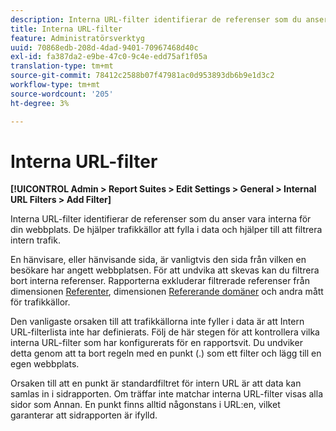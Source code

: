 ```yaml
---
description: Interna URL-filter identifierar de referenser som du anser vara interna för din webbplats. De hjälper trafikkällor att fylla i data och hjälper till att filtrera intern trafik.
title: Interna URL-filter
feature: Administratörsverktyg
uuid: 70868edb-208d-4dad-9401-70967468d40c
exl-id: fa387da2-e9be-47c0-9c4e-edd75af1f05a
translation-type: tm+mt
source-git-commit: 78412c2588b07f47981ac0d953893db6b9e1d3c2
workflow-type: tm+mt
source-wordcount: '205'
ht-degree: 3%

---
```


# Interna URL-filter

**[!UICONTROL Admin > Report Suites > Edit Settings > General > Internal URL Filters > Add Filter]**

Interna URL-filter identifierar de referenser som du anser vara interna för din webbplats. De hjälper trafikkällor att fylla i data och hjälper till att filtrera intern trafik.

En hänvisare, eller hänvisande sida, är vanligtvis den sida från vilken en besökare har angett webbplatsen. För att undvika att skevas kan du filtrera bort interna referenser. Rapporterna exkluderar filtrerade referenser från dimensionen [Referenter](/help/components/dimensions/referrer.md), dimensionen [Refererande domäner](/help/components/dimensions/referring-domain.md) och andra mått för trafikkällor.

Den vanligaste orsaken till att trafikkällorna inte fyller i data är att Intern URL-filterlista inte har definierats. Följ de här stegen för att kontrollera vilka interna URL-filter som har konfigurerats för en rapportsvit. Du undviker detta genom att ta bort regeln med en punkt (.) som ett filter och lägg till en egen webbplats.

Orsaken till att en punkt är standardfiltret för intern URL är att data kan samlas in i sidrapporten. Om träffar inte matchar interna URL-filter visas alla sidor som Annan. En punkt finns alltid någonstans i URL:en, vilket garanterar att sidrapporten är ifylld.
